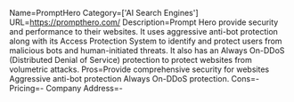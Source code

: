 Name=PromptHero
Category=['AI Search Engines']
URL=https://prompthero.com/
Description=Prompt Hero provide security and performance to their websites. It uses aggressive anti-bot protection along with its Access Protection System to identify and protect users from malicious bots and human-initiated threats. It also has an Always On-DDoS (Distributed Denial of Service) protection to protect websites from volumetric attacks.
Pros=Provide comprehensive security for websites Aggressive anti-bot protection Always On-DDoS protection.
Cons=-
Pricing=-
Company Address=-
